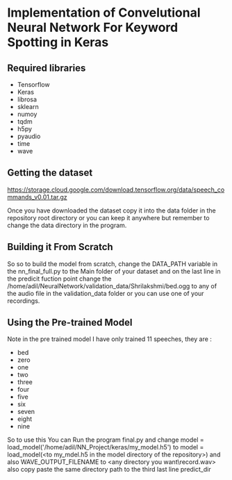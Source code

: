 # Implementation of Convelutional Neural Network For Keyword Spotting in Keras

## Required libraries
* Tensorflow
* Keras
* librosa
* sklearn
* numoy
* tqdm
* h5py
* pyaudio
* time
* wave

## Getting the dataset
https://storage.cloud.google.com/download.tensorflow.org/data/speech_commands_v0.01.tar.gz

Once you have downloaded the dataset copy it into the data folder in the repository root directory or you can keep it anywhere but remember to change the data directory in the program.

## Building it From Scratch

So so to build the model from scratch, change the DATA_PATH variable in the nn_final_full.py to the Main folder of your dataset and on the last line in the predicit fuction point change the /home/adil/NeuralNetwork/validation_data/Shrilakshmi/bed.ogg to any of the audio file in the validation_data folder or you can use one of your recordings.

## Using the Pre-trained Model

Note in the pre trained model I have only trained 11 speeches, they are :
* bed
* zero
* one
* two
* three
* four
* five
* six
* seven
* eight
* nine

So to use this You can Run the program final.py and change model = load_model('/home/adil/NN_Project/keras/my_model.h5') to model = load_model(<to my_mdel.h5 in the model directory of the repository\>) and also WAVE_OUTPUT_FILENAME to <any directory you want\record.wav> also copy paste the same directory path to the third last line predict_dir
